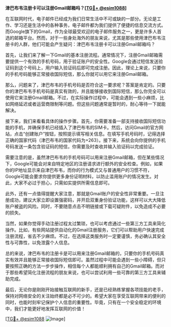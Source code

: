 **津巴布韦注册卡可以注册Gmail邮箱吗？[[TG💪+ @esim1088](https://t.me/s/esim1088)]**

在互联网时代，电子邮件已经成为我们日常生活中不可或缺的一部分。无论是工作、学习还是生活中的各种事务，电子邮件都为我们提供了便捷的信息交流方式。而Google旗下的Gmail，作为全球最受欢迎的电子邮件服务之一，更是许多人首选的邮箱平台。然而，对于一些身处海外的朋友来说，尤其是那些使用津巴布韦注册卡的人群，他们可能会产生疑问：津巴布韦注册卡可以注册Gmail邮箱吗？

首先，让我们来了解一下Gmail的基本注册流程。通常情况下，注册Gmail邮箱需要提供一个有效的手机号码，用于验证账户的安全性。Google会通过短信发送验证码到这个号码上，用户输入验证码后即可完成注册。因此，理论上来说，只要你的手机号码能够正常接收国际短信，那么你就可以用它来注册Gmail邮箱。

那么，问题来了，津巴布韦的手机号码是否符合这一要求呢？答案是肯定的。只要你的津巴布韦手机号码是真实有效的，并且能够接收到国际短信，那么你完全可以使用它来注册Gmail邮箱。不过，在实际操作过程中，可能会遇到一些小麻烦，比如网络延迟或者运营商限制等问题。但这些问题通常是暂时的，耐心等待一下就能解决。

接下来，我们来看看具体的操作步骤。首先，你需要准备一部支持接收国际短信功能的手机，并确保手机已经插入了津巴布韦的SIM卡。然后，访问Gmail的官方网站，点击“创建账户”按钮，按照提示填写相关信息。在填写手机号码时，记得选择正确的国家代码（津巴布韦的国家代码为+263）。接下来，系统会向你提供的手机号码发送一条包含验证码的短信，你需要及时查收并输入验证码以完成验证。

需要注意的是，虽然津巴布韦的手机号码可以用来注册Gmail邮箱，但在某些情况下，Google可能会对来自特定地区的注册请求进行额外的安全检查。例如，如果你的IP地址显示来自津巴布韦，而你的行为模式又与普通用户的习惯不符，Google可能会要求你提供更多身份证明材料，以防止滥用账户的情况发生。对此，大家不必过于担心，只需如实提供所需信息即可。

此外，还有一点值得提醒大家注意，那就是Gmail账户的安全性非常重要。一旦注册成功，建议大家立即设置强密码，并开启双重身份验证功能，这样可以大大降低账户被盗的风险。同时，不要随意点击不明链接或下载可疑附件，以免造成不必要的损失。

当然，如果你觉得手动注册过程太过繁琐，也可以考虑通过一些第三方工具来简化操作。比如，有些网站提供自动化的Gmail注册服务，它们可以帮助用户快速完成注册流程，省去不少麻烦。不过，在选择这类服务时一定要谨慎，务必确认其安全性与可靠性，以免泄露个人信息。

总的来说，津巴布韦的注册卡是可以用来注册Gmail邮箱的，只要你的手机号码真实有效并且能够正常接收国际短信即可。虽然过程中可能会遇到一些小障碍，但只要按照正确的方法一步步操作，相信每个人都能顺利拥有自己的Gmail邮箱。而对于那些希望简化注册流程的朋友来说，也可以尝试利用一些可靠的第三方工具来辅助完成。

最后，无论你是刚刚开始接触互联网的新手，还是已经熟练掌握各项技能的老手，保持对网络安全的关注始终都是必不可少的。希望大家在享受互联网带来的便利的同时，也能时刻牢记保护个人信息的重要性。毕竟，只有在一个安全稳定的环境中，我们才能更好地发挥互联网的价值！

[[TG💪+ @esim1088](https://t.me/s/esim1088) ![Image](https://i.postimg.cc/4NQfJmqS/Snipaste-2025-05-13-00-14-12.png)]